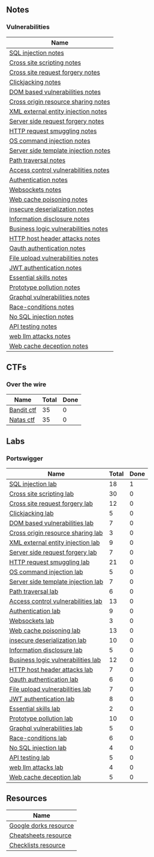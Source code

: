 
## Notes

### Vulnerabilities

| Name                                                                                               |
| -------------------------------------------------------------------------------------------------- |
| [SQL injection notes](notes/vulnerabilities/01.sql-injection.md)                                   |
| [Cross site scripting notes](notes/vulnerabilities/02.cross-site-scripting.md)                     |
| [Cross site request forgery notes](notes/vulnerabilities/03.cross-site-request-forgery.md)         |
| [Clickjacking notes](notes/vulnerabilities/04.clickjacking.md)                                     |
| [DOM based vulnerabilities notes](notes/vulnerabilities/05.dom-based-vulnerabilities.md)           |
| [Cross origin resource sharing notes](notes/vulnerabilities/06.cross-origin-resource-sharing.md)   |
| [XML external entity injection notes](notes/vulnerabilities/07.xml-external-entity-injection.md)   |
| [Server side request forgery notes](notes/vulnerabilities/08.server-side-request-forgery.md)       |
| [HTTP request smuggling notes](notes/vulnerabilities/09.http-request-smuggling.md)                 |
| [OS command injection notes](notes/vulnerabilities/10.os-command-injection.md)                     |
| [Server side template injection notes](notes/vulnerabilities/11-server-side-template-injection.md) |
| [Path traversal notes](notes/vulnerabilities/12.path-traversal.md)                                 |
| [Access control vulnerabilities notes](notes/vulnerabilities/13.access-control-vulnerabilities.md) |
| [Authentication notes](notes/vulnerabilities/14.authentication.md)                                 |
| [Websockets notes](notes/vulnerabilities/15.websockets.md)                                         |
| [Web cache poisoning notes](notes/vulnerabilities/16.web-cache-poisoning.md)                       |
| [insecure deserialization notes](notes/vulnerabilities/17.insecure-deserialization.md)             |
| [Information disclosure notes](notes/vulnerabilities/18.information-disclosure.md)                 |
| [Business logic vulnerabilities notes](notes/vulnerabilities/19.business-logic-vulnerabilities.md) |
| [HTTP host header attacks notes](notes/vulnerabilities/20.http-host-header-attacks.md)             |
| [Oauth authentication notes](notes/vulnerabilities/21.oauth-authentication.md)                     |
| [File upload vulnerabilities notes](notes/vulnerabilities/22.file-upload-vulnerabilities.md)       |
| [JWT authentication notes](notes/vulnerabilities/23.jwt-authentication.md)                         |
| [Essential skills notes](notes/vulnerabilities/24.essential-skills.md)                             |
| [Prototype pollution notes](notes/vulnerabilities/25.prototype-pollution.md)                       |
| [Graphql vulnerabilities notes](notes/vulnerabilities/26.graphql-vulnerabilities.md)               |
| [Race-conditions notes](notes/vulnerabilities/27.race-conditions.md)                               |
| [No SQL injection notes](notes/vulnerabilities/28.no-sql-injection.md)                             |
| [API testing notes](notes/vulnerabilities/29.api-testing.md)                                       |
| [web llm attacks notes](notes/vulnerabilities/30.web-llm-attacks.md)                               |
| [Web cache deception notes](notes/vulnerabilities/31.web-cache-deception.md)                       |

## CTFs

### Over the wire

| Name                                          | Total | Done |
| --------------------------------------------- | ----- | ---- |
| [Bandit ctf](ctfs/over-the-wire/01.bandit.md) | 35    | 0    |
| [Natas ctf](ctfs/over-the-wire/02.natas.md)   | 35    | 0    |


## Labs

### Portswigger

| Name                                                                                        | Total | Done |
| ------------------------------------------------------------------------------------------- | ----- | ---- |
| [SQL injection lab](labs/portswigger/01.sql-injection.md)                                   | 18    | 1    |
| [Cross site scripting lab](labs/portswigger/02.cross-site-scripting.md)                     | 30    | 0    |
| [Cross site request forgery lab](labs/portswigger/03.cross-site-request-forgery.md)         | 12    | 0    |
| [Clickjacking lab](labs/portswigger/04.clickjacking.md)                                     | 5     | 0    |
| [DOM based vulnerabilities lab](labs/portswigger/05.dom-based-vulnerabilities.md)           | 7     | 0    |
| [Cross origin resource sharing lab](labs/portswigger/06.cross-origin-resource-sharing.md)   | 3     | 0    |
| [XML external entity injection lab](labs/portswigger/07.xml-external-entity-injection.md)   | 9     | 0    |
| [Server side request forgery lab](labs/portswigger/08.server-side-request-forgery.md)       | 7     | 0    |
| [HTTP request smuggling lab](labs/portswigger/09.http-request-smuggling.md)                 | 21    | 0    |
| [OS command injection lab](labs/portswigger/10.os-command-injection.md)                     | 5     | 0    |
| [Server side template injection lab](labs/portswigger/11-server-side-template-injection.md) | 7     | 0    |
| [Path traversal lab](labs/portswigger/12.path-traversal.md)                                 | 6     | 0    |
| [Access control vulnerabilities lab](labs/portswigger/13.access-control-vulnerabilities.md) | 13    | 0    |
| [Authentication lab](labs/portswigger/14.authentication.md)                                 | 9     | 0    |
| [Websockets lab](labs/portswigger/15.websockets.md)                                         | 3     | 0    |
| [Web cache poisoning lab](labs/portswigger/16.web-cache-poisoning.md)                       | 13    | 0    |
| [insecure deserialization lab](labs/portswigger/17.insecure-deserialization.md)             | 10    | 0    |
| [Information disclosure lab](labs/portswigger/18.information-disclosure.md)                 | 5     | 0    |
| [Business logic vulnerabilities lab](labs/portswigger/19.business-logic-vulnerabilities.md) | 12    | 0    |
| [HTTP host header attacks lab](labs/portswigger/20.http-host-header-attacks.md)             | 7     | 0    |
| [Oauth authentication lab](labs/portswigger/21.oauth-authentication.md)                     | 6     | 0    |
| [File upload vulnerabilities lab](labs/portswigger/22.file-upload-vulnerabilities.md)       | 7     | 0    |
| [JWT authentication lab](labs/portswigger/23.jwt-authentication.md)                         | 8     | 0    |
| [Essential skills lab](labs/portswigger/24.essential-skills.md)                             | 2     | 0    |
| [Prototype pollution lab](labs/portswigger/25.prototype-pollution.md)                       | 10    | 0    |
| [Graphql vulnerabilities lab](labs/portswigger/26.graphql-vulnerabilities.md)               | 5     | 0    |
| [Race-conditions lab](labs/portswigger/27.race-conditions.md)                               | 6     | 0    |
| [No SQL injection lab](labs/portswigger/28.no-sql-injection.md)                             | 4     | 0    |
| [API testing lab](labs/portswigger/29.api-testing.md)                                       | 5     | 0    |
| [web llm attacks lab](labs/portswigger/30.web-llm-attacks.md)                               | 4     | 0    |
| [Web cache deception lab](labs/portswigger/31.web-cache-deception.md)                       | 5     | 0    |


## Resources

| Name                                               |
| -------------------------------------------------- |
| [Google dorks resource](resources/google-dorks.md) |
| [Cheatsheets resource](resources/cheatsheets.md)   |
| [Checklists resource](resources/checklists.md)     |